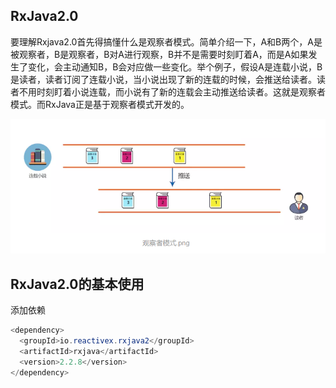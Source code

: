 ## RxJava2.0
要理解Rxjava2.0首先得搞懂什么是观察者模式。简单介绍一下，A和B两个，A是被观察者，B是观察者，B对A进行观察，B并不是需要时刻盯着A，而是A如果发生了变化，会主动通知B，B会对应做一些变化。举个例子，假设A是连载小说，B是读者，读者订阅了连载小说，当小说出现了新的连载的时候，会推送给读者。读者不用时刻盯着小说连载，而小说有了新的连载会主动推送给读者。这就是观察者模式。而RxJava正是基于观察者模式开发的。

![](assets/rxjava-674329e8.png)
## RxJava2.0的基本使用
添加依赖
```java
<dependency>
  <groupId>io.reactivex.rxjava2</groupId>
  <artifactId>rxjava</artifactId>
  <version>2.2.8</version>
</dependency>
```
